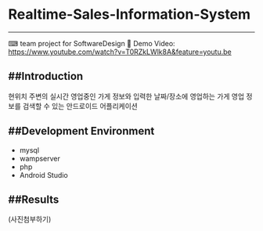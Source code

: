# Realtime-Sales-Information-System
------
⌨ team project for SoftwareDesign
🎥 Demo Video: https://www.youtube.com/watch?v=T0RZkLWlk8A&feature=youtu.be

##Introduction
------
현위치 주변의 실시간 영업중인 가게 정보와 입력한 날짜/장소에 영업하는 가게 영업 정보를 검색할 수 있는 안드로이드 어플리케이션

##Development Environment
------
* mysql
* wampserver
* php
* Android Studio

##Results
------
(사진첨부하기)
